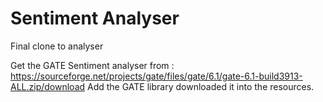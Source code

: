 # Sentiment Analyser
Final clone to analyser

Get the GATE Sentiment analyser from : https://sourceforge.net/projects/gate/files/gate/6.1/gate-6.1-build3913-ALL.zip/download
Add the GATE library downloaded it into the resources.
